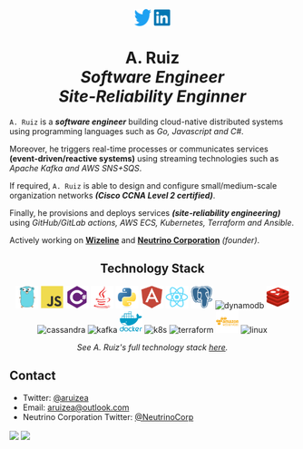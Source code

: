 <p align="center">
  <a href="https://twitter.com/aruizea" target="blank"><img align="center" src="https://raw.githubusercontent.com/devicons/devicon/master/icons/twitter/twitter-original.svg" alt="@aruizea" height="30" width="30"></a>
  <a href="https://www.linkedin.com/in/aruizmx/" target="blank"><img align="center" src="https://raw.githubusercontent.com/devicons/devicon/master/icons/linkedin/linkedin-original.svg" alt="aruizmx" height="30" width="30"></a>
</p>
<h1 align="center">
  A. Ruiz
  <br>
  <i>Software Engineer</i>
  <br>
  <i>Site-Reliability Enginner</i>
</h1>

`A. Ruiz` is a ***software engineer*** building cloud-native distributed systems using programming languages such as _Go, Javascript and C#_.

Moreover, he triggers real-time processes or communicates services **(event-driven/reactive systems)** using streaming technologies such as _Apache Kafka and AWS SNS+SQS_.

If required, `A. Ruiz` is able to design and configure small/medium-scale organization networks ***(Cisco CCNA Level 2 certified)***.

Finally, he provisions and deploys services ***(site-reliability engineering)*** using _GitHub/GitLab actions, AWS ECS, Kubernetes, Terraform and Ansible_.


Actively working on  [**Wizeline**](https://github.com/wizeline) and [**Neutrino Corporation**](https://github.com/neutrinocorp) _(founder)_.

<h2 align="center">Technology Stack</h2>
<p align="center">
  <img src="https://raw.githubusercontent.com/devicons/devicon/master/icons/go/go-original.svg" alt="go" width="40" height="40"/> 
  <img src="https://raw.githubusercontent.com/devicons/devicon/master/icons/javascript/javascript-original.svg" alt="js" width="40" height="40"/> 
  <img src="https://raw.githubusercontent.com/devicons/devicon/master/icons/csharp/csharp-plain.svg" alt="csharp" width="40" height="40"/> 
  <img src="https://raw.githubusercontent.com/devicons/devicon/master/icons/java/java-plain.svg" alt="java" width="40" height="40"/> 
  <img src="https://raw.githubusercontent.com/devicons/devicon/master/icons/python/python-original.svg" alt="python" width="40" height="40"/> 
  <img src="https://raw.githubusercontent.com/devicons/devicon/master/icons/angularjs/angularjs-plain.svg" alt="angular" width="40" height="40"/> 
  <img src="https://raw.githubusercontent.com/devicons/devicon/master/icons/react/react-original.svg" alt="react" width="40" height="40"/> 
  <img src="https://raw.githubusercontent.com/devicons/devicon/master/icons/postgresql/postgresql-plain.svg" alt="postgresql" width="40" height="40"/> 
  <img src="https://s3.amazonaws.com/usefulangle/posts/332-5f3581d5ea79e.png" alt="dynamodb" width="40" height="40"/> 
  <img src="https://raw.githubusercontent.com/devicons/devicon/master/icons/redis/redis-original.svg" alt="redis" width="40" height="40"/> 
  <img src="https://upload.wikimedia.org/wikipedia/commons/thumb/5/5e/Cassandra_logo.svg/640px-Cassandra_logo.svg.png" alt="cassandra" width="50" height="40"/> 
  <img src="https://elephy.tech/assets/images/services-ico/kafka.svg" alt="kafka" width="40" height="40"/> 
  <img src="https://raw.githubusercontent.com/devicons/devicon/master/icons/docker/docker-plain-wordmark.svg" alt="docker" width="40" height="40"/> 
  <img src="https://cdn.jsdelivr.net/gh/devicons/devicon/icons/kubernetes/kubernetes-plain.svg" alt="k8s" width="40" height="40"/> 
  <img src="https://i.pinimg.com/originals/28/ec/74/28ec7440a57536eebad2931517aa1cce.png" alt="terraform" width="40" height="40"/> 
  <img src="https://raw.githubusercontent.com/devicons/devicon/master/icons/amazonwebservices/amazonwebservices-plain-wordmark.svg" alt="aws" width="40" height="40"/> 
  <img src="https://cdn.jsdelivr.net/gh/devicons/devicon/icons/linux/linux-original.svg" alt="linux" width="40" height="40"/>
</p>

<p align="center"><i>See A. Ruiz's full technology stack <a href="https://github.com/maestre3d/maestre3d/blob/master/TECH_STACK.MD">here</a>.</i></p>

## Contact
- Twitter: [@aruizea](https://twitter.com/aruizea)
- Email: [aruizea@outlook.com](mailto:aruizea@outlook.com)
- Neutrino Corporation Twitter: [@NeutrinoCorp](https://twitter.com/NeutrinoCorp)

<p>
 <img align="center" src="https://github-readme-stats.vercel.app/api?username=maestre3d&show_icons=true&theme=tokyonight&count_private=true" />
 <img align="center" src="https://github-readme-stats.vercel.app/api/top-langs/?username=maestre3d&hide=css,html&theme=tokyonight&count_private=true" />
</p>

